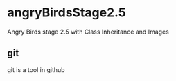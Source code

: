 # angryBirdsStage2.5
Angry Birds stage 2.5 with Class Inheritance and Images
## git
git is a tool in github